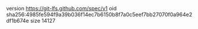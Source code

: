 version https://git-lfs.github.com/spec/v1
oid sha256:4985fe594f9a39b036f14ec7b6150b8f7a0c5eef7bb27070f0a964e2df1b674e
size 14127

